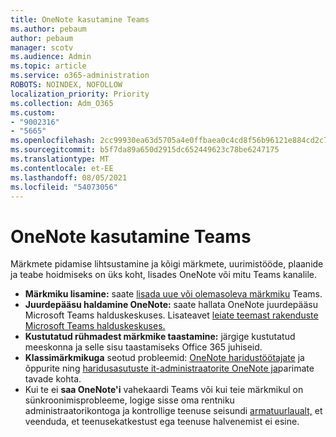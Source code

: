 ```yaml
---
title: OneNote kasutamine Teams
ms.author: pebaum
author: pebaum
manager: scotv
ms.audience: Admin
ms.topic: article
ms.service: o365-administration
ROBOTS: NOINDEX, NOFOLLOW
localization_priority: Priority
ms.collection: Adm_O365
ms.custom:
- "9002316"
- "5665"
ms.openlocfilehash: 2cc99930ea63d5705a4e0ffbaea0c4cd8f56b96121e884cd2c7d054e1136226b
ms.sourcegitcommit: b5f7da89a650d2915dc652449623c78be6247175
ms.translationtype: MT
ms.contentlocale: et-EE
ms.lasthandoff: 08/05/2021
ms.locfileid: "54073056"
---
```

# <a name="using-onenote-in-teams"></a>OneNote kasutamine Teams

Märkmete pidamise lihtsustamine ja kõigi märkmete, uurimistööde, plaanide ja teabe hoidmiseks on üks koht, lisades OneNote või mitu Teams kanalile.

- **Märkmiku lisamine:** saate [lisada uue või olemasoleva märkmiku](https://support.microsoft.com/office/add-a-onenote-notebook-to-teams-0ec78cc3-ba3b-4279-a88e-aa40af9865c2) Teams.
- **Juurdepääsu haldamine OneNote:** saate hallata OneNote juurdepääsu Microsoft Teams halduskeskuses. Lisateavet [leiate teemast rakenduste Microsoft Teams halduskeskuses.](https://docs.microsoft.com/MicrosoftTeams/manage-apps)
- **Kustutatud rühmadest märkmike taastamine:** [](https://docs.microsoft.com/microsoftteams/archive-or-delete-a-team#restore-a-deleted-team) järgige kustutatud meeskonna ja selle sisu taastamiseks Office 365 juhiseid.
- **Klassimärkmikuga** seotud probleemid: [OneNote haridustöötajate](https://support.office.com/article/onenote-update-and-best-practices-for-educators-and-students-dde775f0-8b06-4263-8b54-1e9ddc3dd146) ja õppurite ning [haridusasutuste it-administraatorite OneNote ja](https://support.office.com/article/onenote-update-and-best-practices-for-it-admins-in-education-9d78f2b2-5e25-4288-b597-b4ba463c7b46)parimate tavade kohta.
- Kui te ei **saa OneNote'i** vahekaardi Teams või kui teie märkmikul on sünkroonimisprobleeme, logige sisse oma rentniku administraatorikontoga ja kontrollige teenuse seisundi [armatuurlaualt,](https://docs.microsoft.com/office365/enterprise/view-service-health) et veenduda, et teenusekatkestust ega teenuse halvenemist ei esine.
